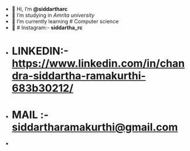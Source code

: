 - 👋 Hi, I’m **@siddartharc**
- 👀 I’m studying in *Amrita university*
- 🌱 I’m currently learning # Computer science
- 💞️ # Instagram:- **siddartha_rc**
-    # LINKEDIN:- **https://www.linkedin.com/in/chandra-siddartha-ramakurthi-683b30212/**
-    # MAIL :- **siddartharamakurthi@gmail.com**
-

<!---
siddartharc/siddartharc is a ✨ special ✨ repository because its `README.md` (this file) appears on your GitHub profile.
You can click the Preview link to take a look at your changes.
--->
